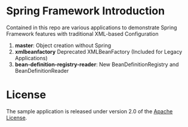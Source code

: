 # Spring Framework Introduction

Contained in this repo are various applications to demonstrate Spring Framework features with traditional XML-based Configuration

1.  **master**: Object creation without Spring
2.  **xmlbeanfactory** Deprecated XMLBeanFactory (Included for Legacy Applications)
3.  **bean-definition-registry-reader**: New BeanDefinitionRegistry and BeanDefinitionReader

# License

The sample application is released under version 2.0 of the [Apache License](http://www.apache.org/licenses/LICENSE-2.0).
